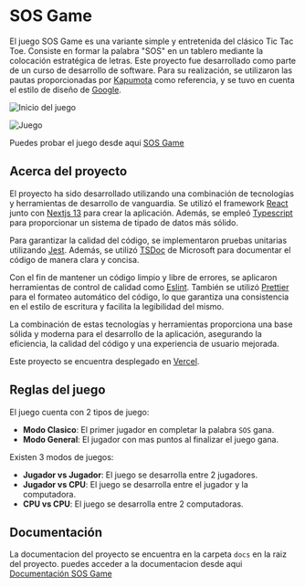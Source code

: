 # SOS Game

El juego SOS Game es una variante simple y entretenida del clásico Tic Tac Toe. Consiste en formar la palabra "SOS"
en un tablero mediante la colocación estratégica de letras. Este proyecto fue desarrollado como parte de un curso de desarrollo de software.
Para su realización, se utilizaron las pautas proporcionadas por [Kapumota](https://github.com/kapumota) como referencia,
y se tuvo en cuenta el estilo de diseño de [Google](https://google.github.io/styleguide/tsguide.html).

![Inicio del juego](https://raw.githubusercontent.com/Jhonnatan1806/SOSGame/main/public/images/home.png)

![Juego](https://raw.githubusercontent.com/Jhonnatan1806/SOSGame/main/public/images/gameplay.png)

Puedes probar el juego desde aqui [SOS Game](https://sosgame.vercel.app/)

## Acerca del proyecto

El proyecto ha sido desarrollado utilizando una combinación de tecnologías y herramientas de desarrollo de vanguardia.
Se utilizó el framework [React](https://legacy.reactjs.org/docs/getting-started.html) junto con
[Nextjs 13](https://nextjs.org/docs/getting-started/installation) para crear la aplicación.
Además, se empleó [Typescript](https://www.typescriptlang.org/docs/) para proporcionar un sistema de tipado de datos más sólido.

Para garantizar la calidad del código, se implementaron pruebas unitarias utilizando [Jest](https://jestjs.io/docs/getting-started).
Además, se utilizó [TSDoc](https://tsdoc.org/pages/packages/tsdoc/) de Microsoft para documentar el código de manera clara y concisa.

Con el fin de mantener un código limpio y libre de errores, se aplicaron herramientas de control de calidad como [Eslint](https://eslint.org/).
También se utilizó [Prettier](https://prettier.io/docs/en/index.html) para el formateo automático del código,
lo que garantiza una consistencia en el estilo de escritura y facilita la legibilidad del mismo.

La combinación de estas tecnologías y herramientas proporciona una base sólida y moderna para el desarrollo de la aplicación, asegurando la eficiencia, la calidad del código y una experiencia de usuario mejorada.

Este proyecto se encuentra desplegado en [Vercel](https://vercel.com/).

## Reglas del juego

El juego cuenta con 2 tipos de juego:

-   **Modo Clasico**: El primer jugador en completar la palabra `SOS` gana.
-   **Modo General**: El jugador con mas puntos al finalizar el juego gana.

Existen 3 modos de juegos:

-   **Jugador vs Jugador**: El juego se desarrolla entre 2 jugadores.
-   **Jugador vs CPU**: El juego se desarrolla entre el jugador y la computadora.
-   **CPU vs CPU**: El juego se desarrolla entre 2 computadoras.

## Documentación

La documentacion del proyecto se encuentra en la carpeta `docs` en la raiz del proyecto.
puedes acceder a la documentacion desde aqui [Documentación SOS Game](https://github.com)
